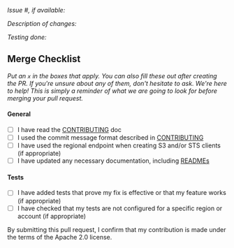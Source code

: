 *Issue #, if available:*

*Description of changes:*

*Testing done:*

## Merge Checklist

_Put an `x` in the boxes that apply. You can also fill these out after creating the PR. If you're unsure about any of them, don't hesitate to ask. We're here to help! This is simply a reminder of what we are going to look for before merging your pull request._

#### General

- [ ] I have read the [CONTRIBUTING](https://github.com/aws/sagemaker-inference-toolkit/blob/master/CONTRIBUTING.md) doc
- [ ] I used the commit message format described in [CONTRIBUTING](https://github.com/aws/sagemaker-inference-toolkit/blob/master/CONTRIBUTING.md#committing-your-change)
- [ ] I have used the regional endpoint when creating S3 and/or STS clients (if appropriate)
- [ ] I have updated any necessary documentation, including [READMEs](https://github.com/aws/sagemaker-inference-toolkit/blob/master/README.rst)

#### Tests

- [ ] I have added tests that prove my fix is effective or that my feature works (if appropriate)
- [ ] I have checked that my tests are not configured for a specific region or account (if appropriate)

By submitting this pull request, I confirm that my contribution is made under the terms of the Apache 2.0 license.
